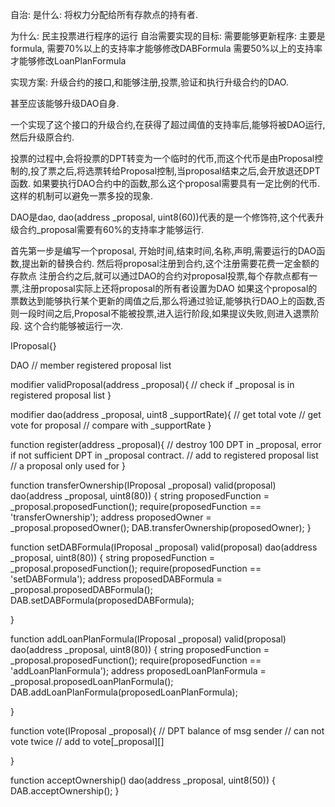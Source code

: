 自治:
是什么:
将权力分配给所有存款点的持有者.

为什么:
民主投票进行程序的运行
自治需要实现的目标:
    需要能够更新程序: 主要是formula,
    需要70%以上的支持率才能够修改DABFormula
    需要50%以上的支持率才能够修改LoanPlanFormula

实现方案:
升级合约的接口,和能够注册,投票,验证和执行升级合约的DAO.

甚至应该能够升级DAO自身.

一个实现了这个接口的升级合约,在获得了超过阈值的支持率后,能够将被DAO运行,然后升级原合约.

投票的过程中,会将投票的DPT转变为一个临时的代币,而这个代币是由Proposal控制的,投了票之后,将选票转给Proposal控制,当proposal结束之后,会开放退还DPT函数.
如果要执行DAO合约中的函数,那么这个proposal需要具有一定比例的代币.这样的机制可以避免一票多投的现象.


DAO是dao, dao(address _proposal, uint8(60))代表的是一个修饰符,这个代表升级合约_proposal需要有60%的支持率才能够运行.

首先第一步是编写一个proposal, 开始时间,结束时间,名称,声明,需要运行的DAO函数,提出新的替换合约.
然后将proposal注册到合约,这个注册需要花费一定金额的存款点
注册合约之后,就可以通过DAO的合约对proposal投票,每个存款点都有一票,注册proposal实际上还将proposal的所有者设置为DAO
如果这个proposal的票数达到能够执行某个更新的阈值之后,那么将通过验证,能够执行DAO上的函数,否则一段时间之后,Proposal不能被投票,进入运行阶段,如果提议失败,则进入退票阶段.
这个合约能够被运行一次.

IProposal{}


DAO
// member
registered proposal list

modifier validProposal(address _proposal){
    // check if _proposal is in registered proposal list
}

modifier dao(address _proposal, uint8 _supportRate){
    // get total vote
    // get vote for proposal
    // compare with _supportRate
}

function register(address _proposal){
    // destroy 100 DPT in _proposal, error if not sufficient DPT in _proposal contract.
    // add to registered proposal list
    // a proposal only used for
}

function transferOwnership(IProposal _proposal)
valid(proposal)
dao(address _proposal, uint8(80))
{
    string proposedFunction = _proposal.proposedFunction();
    require(proposedFunction == 'transferOwnership');
    address proposedOwner = _proposal.proposedOwner();
    DAB.transferOwnership(proposedOwner);
}

function setDABFormula(IProposal _proposal)
valid(proposal)
dao(address _proposal, uint8(80))
{
    string proposedFunction = _proposal.proposedFunction();
    require(proposedFunction == 'setDABFormula');
    address proposedDABFormula = _proposal.proposedDABFormula();
    DAB.setDABFormula(proposedDABFormula);

}


function addLoanPlanFormula(IProposal _proposal)
valid(proposal)
dao(address _proposal, uint8(80))
{
    string proposedFunction = _proposal.proposedFunction();
    require(proposedFunction == 'addLoanPlanFormula');
    address proposedLoanPlanFormula = _proposal.proposedLoanPlanFormula();
    DAB.addLoanPlanFormula(proposedLoanPlanFormula);

}

function vote(IProposal _proposal){
    // DPT balance of msg sender
    // can not vote twice
    // add to vote\[_proposal][]

}

function acceptOwnership()
dao(address _proposal, uint8(50))
{
    DAB.acceptOwnership();
}




